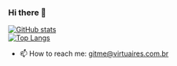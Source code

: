 ### Hi there 👋
[![GitHub stats](https://github-readme-stats.vercel.app/api?username=vasfvitor&show_icons=true&theme=transparent&include_all_commits=true&hide_rank=true&card_width=350)](https://github.com/anuraghazra/github-readme-stats)
<br/>
[![Top Langs](https://github-readme-stats.vercel.app/api/top-langs/?username=vasfvitor&size_weight=0.5&count_weight=0.5&theme=transparent&hide_progress=true&langs_count=9&card_width=350)](https://github.com/anuraghazra/github-readme-stats)

<!--
**vasfvitor/vasfvitor** is a ✨ _special_ ✨ repository because its `README.md` (this file) appears on your GitHub profile.

Here are some ideas to get you started:

- 🔭 I’m currently working on ...
- 🌱 I’m currently learning ...
- 👯 I’m looking to collaborate on ...
- 🤔 I’m looking for help with ...
- 💬 Ask me about ...

- 😄 Pronouns: ...
- ⚡ Fun fact: ...
-->
- 📫 How to reach me: gitme@virtuaires.com.br
